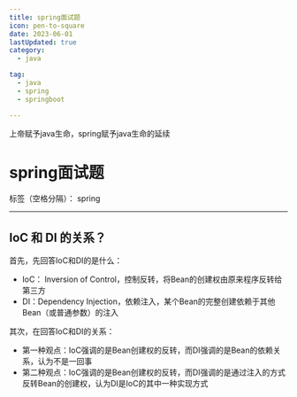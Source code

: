```yaml
---
title: spring面试题
icon: pen-to-square
date: 2023-06-01
lastUpdated: true
category:
  - java

tag:
  - java
  - spring
  - springboot

---
```


上帝赋予java生命，spring赋予java生命的延续
<!-- more -->
# spring面试题

标签（空格分隔）： spring

---

## IoC 和 DI 的关系？
首先，先回答IoC和DI的是什么：
* IoC： Inversion of Control，控制反转，将Bean的创建权由原来程序反转给第三方
* DI：Dependency Injection，依赖注入，某个Bean的完整创建依赖于其他Bean（或普通参数）的注入

其次，在回答IoC和DI的关系：
* 第一种观点：IoC强调的是Bean创建权的反转，而DI强调的是Bean的依赖关系，认为不是一回事
* 第二种观点：IoC强调的是Bean创建权的反转，而DI强调的是通过注入的方式反转Bean的创建权，认为DI是IoC的其中一种实现方式


